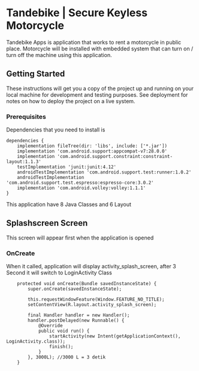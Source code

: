 # Tandebike | Secure Keyless Motorcycle

Tandebike Apps is application that works to rent a motorcycle in public place. Motorcycle will be installed with embedded system that can turn on / turn off the machine using this application.

## Getting Started

These instructions will get you a copy of the project up and running on your local machine for development and testing purposes. See deployment for notes on how to deploy the project on a live system.

### Prerequisites

Dependencies that you need to install is

```
dependencies {
    implementation fileTree(dir: 'libs', include: ['*.jar'])
    implementation 'com.android.support:appcompat-v7:28.0.0'
    implementation 'com.android.support.constraint:constraint-layout:1.1.3'
    testImplementation 'junit:junit:4.12'
    androidTestImplementation 'com.android.support.test:runner:1.0.2'
    androidTestImplementation 'com.android.support.test.espresso:espresso-core:3.0.2'
    implementation 'com.android.volley:volley:1.1.1'
}
```
This application have 8 Java Classes and 6 Layout


## Splashscreen Screen

This screen will appear first when the application is opened

### OnCreate

When it called, application will display activity_splash_screen, after 3 Second it will switch to LoginActivity Class

```
    protected void onCreate(Bundle savedInstanceState) {
        super.onCreate(savedInstanceState);
        
        this.requestWindowFeature(Window.FEATURE_NO_TITLE);
        setContentView(R.layout.activity_splash_screen);

        final Handler handler = new Handler();
        handler.postDelayed(new Runnable() {
            @Override
            public void run() {
                startActivity(new Intent(getApplicationContext(), LoginActivity.class));
                finish();
            }
        }, 3000L); //3000 L = 3 detik
    }
```
